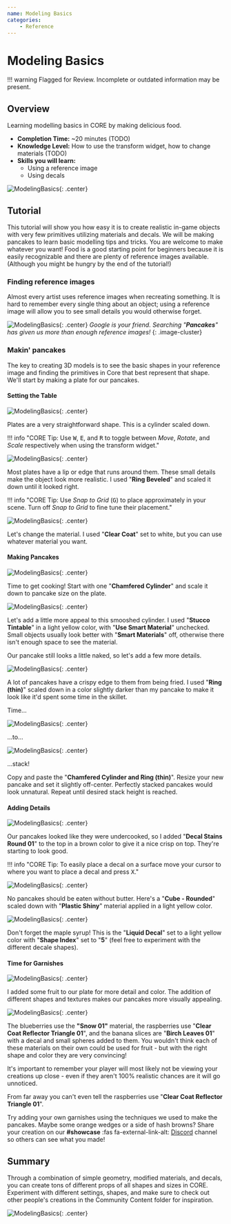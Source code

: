 ```yaml
---
name: Modeling Basics
categories:
    - Reference
---
```


# Modeling Basics

!!! warning
    Flagged for Review.
    Incomplete or outdated information may be present.

## Overview

Learning modelling basics in CORE by making delicious food.

* **Completion Time:** ~20 minutes (TODO)
* **Knowledge Level:** How to use the transform widget, how to change materials (TODO)
* **Skills you will learn:**
    * Using a reference image
    * Using decals

![ModelingBasics](../../img/ModelingBasics/image15.png "Modeling Screenshot"){: .center}

## Tutorial

This tutorial will show you how easy it is to create realistic in-game objects with very few primitives utilizing materials and decals. We will be making pancakes to learn basic modelling tips and tricks. You are welcome to make whatever you want! Food is a good starting point for beginners because it is easily recognizable and there are plenty of reference images available. (Although you might be hungry by the end of the tutorial!)

### Finding reference images

Almost every artist uses reference images when recreating something. It is hard to remember every single thing about an object; using a reference image will allow you to see small details you would otherwise forget.

![ModelingBasics](../../img/ModelingBasics/image5.png "Modeling Screenshot"){: .center}
*Google is your friend. Searching "**Pancakes**" has given us more than enough reference images!*
{: .image-cluster}

### Makin' pancakes

The key to creating 3D models is to see the basic shapes in your reference image and finding the primitives in Core that best represent that shape. We'll start by making a plate for our pancakes.

#### Setting the Table

![ModelingBasics](../../img/ModelingBasics/image3.png "Modeling Screenshot"){: .center}

Plates are a very straightforward shape. This is a cylinder scaled down.

!!! info "CORE Tip: Use <kbd>W</kbd>, <kbd>E</kbd>, and <kbd>R</kbd> to toggle between *Move*, *Rotate*, and *Scale* respectively when using the transform widget."

![ModelingBasics](../../img/ModelingBasics/image2.png "Modeling Screenshot"){: .center}

Most plates have a lip or edge that runs around them. These small details make the object look more realistic. I used "**Ring Beveled**" and scaled it down until it looked right.

!!! info "CORE Tip: Use *Snap to Grid* (<kbd>G</kbd>) to place approximately in your scene. Turn off *Snap to Grid* to fine tune their placement."

![ModelingBasics](../../img/ModelingBasics/image10.png "Modeling Screenshot"){: .center}

Let's change the material. I used "**Clear Coat**" set to white, but you can use whatever material you want.

#### Making Pancakes

![ModelingBasics](../../img/ModelingBasics/image4.png "Modeling Screenshot"){: .center}

Time to get cooking! Start with one "**Chamfered Cylinder**" and scale it down to pancake size on the plate.

![ModelingBasics](../../img/ModelingBasics/image7.png "Modeling Screenshot"){: .center}

Let's add a little more appeal to this smooshed cylinder. I used "**Stucco Tintable**" in a light yellow color, with "**Use Smart Material**" unchecked. Small objects usually look better with "**Smart Materials**" off, otherwise there isn't enough space to see the material.

Our pancake still looks a little naked, so let's add a few more details.

![ModelingBasics](../../img/ModelingBasics/image16.png "Modeling Screenshot"){: .center}

A lot of pancakes have a crispy edge to them from being fried. I used "**Ring (thin)**" scaled down in a color slightly darker than my pancake to make it look like it'd spent some time in the skillet.

Time...

![ModelingBasics](../../img/ModelingBasics/image12.png "Modeling Screenshot"){: .center}

...to...

![ModelingBasics](../../img/ModelingBasics/image13.png "Modeling Screenshot"){: .center}

...stack!

Copy and paste the "**Chamfered Cylinder and Ring (thin)**". Resize your new pancake and set it slightly off-center. Perfectly stacked pancakes would look unnatural. Repeat until desired stack height is reached.

#### Adding Details

![ModelingBasics](../../img/ModelingBasics/image8.png "Modeling Screenshot"){: .center}

Our pancakes looked like they were undercooked, so I added "**Decal Stains Round 01**" to the top in a brown color to give it a nice crisp on top. They're starting to look good.

!!! info "CORE Tip: To easily place a decal on a surface move your cursor to where you want to place a decal and press <kbd>X</kbd>."

![ModelingBasics](../../img/ModelingBasics/image6.png "Modeling Screenshot"){: .center}

No pancakes should be eaten without butter. Here's a "**Cube - Rounded**" scaled down with "**Plastic Shiny**" material applied in a light yellow color.

![ModelingBasics](../../img/ModelingBasics/image1.png "Modeling Screenshot"){: .center}

Don't forget the maple syrup! This is the "**Liquid Decal**" set to a light yellow color with "**Shape Index**" set to "**5**" (feel free to experiment with the different decale shapes).

#### Time for Garnishes

![ModelingBasics](../../img/ModelingBasics/image11.png "Modeling Screenshot"){: .center}

I added some fruit to our plate for more detail and color. The addition of different shapes and textures makes our pancakes more visually appealing.

![ModelingBasics](../../img/ModelingBasics/image9.png "Modeling Screenshot"){: .center}

The blueberries use the **"Snow 01"** material, the raspberries use "**Clear Coat Reflector Triangle 01**", and the banana slices are "**Birch Leaves 01**" with a decal and small spheres added to them. You wouldn't think each of these materials on their own could be used for fruit - but with the right shape and color they are very convincing!

It's important to remember your player will most likely not be viewing your creations up close - even if they aren't 100% realistic chances are it will go unnoticed.

From far away you can't even tell the raspberries use "**Clear Coat Reflector Triangle 01**".

Try adding your own garnishes using the techniques we used to make the pancakes. Maybe some orange wedges or a side of hash browns? Share your creation on our **#showcase** :fas fa-external-link-alt: [Discord](https://discord.gg/85k8A7V) channel so others can see what you made!

## Summary

Through a combination of simple geometry, modified materials, and decals, you can create tons of different props of all shapes and sizes in CORE. Experiment with different settings, shapes, and make sure to check out other people's creations in the Community Content folder for inspiration.

![ModelingBasics](../../img/ModelingBasics/image15.png "Modeling Screenshot"){: .center}
